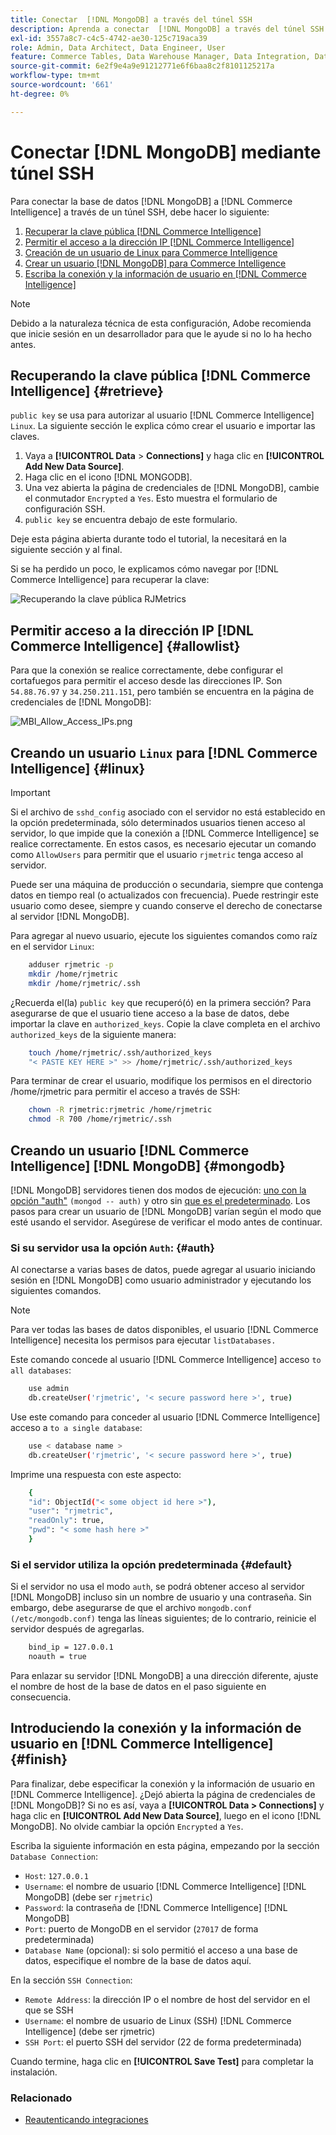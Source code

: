 ```yaml
---
title: Conectar  [!DNL MongoDB] a través del túnel SSH
description: Aprenda a conectar  [!DNL MongoDB] a través del túnel SSH.
exl-id: 3557a8c7-c4c5-4742-ae30-125c719aca39
role: Admin, Data Architect, Data Engineer, User
feature: Commerce Tables, Data Warehouse Manager, Data Integration, Data Import/Export
source-git-commit: 6e2f9e4a9e91212771e6f6baa8c2f8101125217a
workflow-type: tm+mt
source-wordcount: '661'
ht-degree: 0%

---
```


# Conectar [!DNL MongoDB] mediante túnel SSH

Para conectar la base de datos [!DNL MongoDB] a [!DNL Commerce Intelligence] a través de un túnel SSH, debe hacer lo siguiente:

1. [Recuperar la clave pública  [!DNL Commerce Intelligence] ](#retrieve)
1. [Permitir el acceso a la dirección IP  [!DNL Commerce Intelligence] ](#allowlist)
1. [Creación de un usuario de Linux para Commerce Intelligence](#linux)
1. [Crear un usuario  [!DNL MongoDB] para Commerce Intelligence](#mongodb)
1. [Escriba la conexión y la información de usuario en  [!DNL Commerce Intelligence]](#finish)

>[!NOTE]
>
>Debido a la naturaleza técnica de esta configuración, Adobe recomienda que inicie sesión en un desarrollador para que le ayude si no lo ha hecho antes.

## Recuperando la clave pública [!DNL Commerce Intelligence] {#retrieve}

`public key` se usa para autorizar al usuario [!DNL Commerce Intelligence] `Linux`. La siguiente sección le explica cómo crear el usuario e importar las claves.

1. Vaya a **[!UICONTROL Data** > **Connections]** y haga clic en **[!UICONTROL Add New Data Source]**.
1. Haga clic en el icono [!DNL MONGODB].
1. Una vez abierta la página de credenciales de [!DNL MongoDB], cambie el conmutador `Encrypted` a `Yes`. Esto muestra el formulario de configuración SSH.
1. `public key` se encuentra debajo de este formulario.

Deje esta página abierta durante todo el tutorial, la necesitará en la siguiente sección y al final.

Si se ha perdido un poco, le explicamos cómo navegar por [!DNL Commerce Intelligence] para recuperar la clave:

![Recuperando la clave pública RJMetrics](../../../assets/MongoDB_Public_Key.gif)<!--{:.zoom}-->

## Permitir acceso a la dirección IP [!DNL Commerce Intelligence] {#allowlist}

Para que la conexión se realice correctamente, debe configurar el cortafuegos para permitir el acceso desde las direcciones IP. Son `54.88.76.97` y `34.250.211.151`, pero también se encuentra en la página de credenciales de [!DNL MongoDB]:

![MBI_Allow_Access_IPs.png](../../../assets/MBI_allow_access_IPs.png)

## Creando un usuario `Linux` para [!DNL Commerce Intelligence] {#linux}

>[!IMPORTANT]
>
>Si el archivo de `sshd_config` asociado con el servidor no está establecido en la opción predeterminada, sólo determinados usuarios tienen acceso al servidor, lo que impide que la conexión a [!DNL Commerce Intelligence] se realice correctamente. En estos casos, es necesario ejecutar un comando como `AllowUsers` para permitir que el usuario `rjmetric` tenga acceso al servidor.

Puede ser una máquina de producción o secundaria, siempre que contenga datos en tiempo real (o actualizados con frecuencia). Puede restringir este usuario como desee, siempre y cuando conserve el derecho de conectarse al servidor [!DNL MongoDB].

Para agregar al nuevo usuario, ejecute los siguientes comandos como raíz en el servidor `Linux`:

```bash
    adduser rjmetric -p
    mkdir /home/rjmetric
    mkdir /home/rjmetric/.ssh
```

¿Recuerda el(la) `public key` que recuperó(ó) en la primera sección? Para asegurarse de que el usuario tiene acceso a la base de datos, debe importar la clave en `authorized_keys`. Copie la clave completa en el archivo `authorized_keys` de la siguiente manera:

```bash
    touch /home/rjmetric/.ssh/authorized_keys
    "< PASTE KEY HERE >" >> /home/rjmetric/.ssh/authorized_keys
```

Para terminar de crear el usuario, modifique los permisos en el directorio /home/rjmetric para permitir el acceso a través de SSH:

```bash
    chown -R rjmetric:rjmetric /home/rjmetric
    chmod -R 700 /home/rjmetric/.ssh
```

## Creando un usuario [!DNL Commerce Intelligence] [!DNL MongoDB] {#mongodb}

[!DNL MongoDB] servidores tienen dos modos de ejecución: [uno con la opción &quot;auth&quot;](#auth) `(mongod -- auth)` y otro sin [que es el predeterminado](#default). Los pasos para crear un usuario de [!DNL MongoDB] varían según el modo que esté usando el servidor. Asegúrese de verificar el modo antes de continuar.

### Si su servidor usa la opción `Auth`: {#auth}

Al conectarse a varias bases de datos, puede agregar al usuario iniciando sesión en [!DNL MongoDB] como usuario administrador y ejecutando los siguientes comandos.

>[!NOTE]
>
>Para ver todas las bases de datos disponibles, el usuario [!DNL Commerce Intelligence] necesita los permisos para ejecutar `listDatabases.`

Este comando concede al usuario [!DNL Commerce Intelligence] acceso `to all databases`:

```bash
    use admin
    db.createUser('rjmetric', '< secure password here >', true)
```

Use este comando para conceder al usuario [!DNL Commerce Intelligence] acceso a `to a single database`:

```bash
    use < database name >
    db.createUser('rjmetric', '< secure password here >', true)
```

Imprime una respuesta con este aspecto:

```bash
    {
    "id": ObjectId("< some object id here >"),
    "user": "rjmetric",
    "readOnly": true,
    "pwd": "< some hash here >"
    }
```

### Si el servidor utiliza la opción predeterminada {#default}

Si el servidor no usa el modo `auth`, se podrá obtener acceso al servidor [!DNL MongoDB] incluso sin un nombre de usuario y una contraseña. Sin embargo, debe asegurarse de que el archivo `mongodb.conf` `(/etc/mongodb.conf)` tenga las líneas siguientes; de lo contrario, reinicie el servidor después de agregarlas.

```bash
    bind_ip = 127.0.0.1
    noauth = true
```

Para enlazar su servidor [!DNL MongoDB] a una dirección diferente, ajuste el nombre de host de la base de datos en el paso siguiente en consecuencia.

## Introduciendo la conexión y la información de usuario en [!DNL Commerce Intelligence] {#finish}

Para finalizar, debe especificar la conexión y la información de usuario en [!DNL Commerce Intelligence]. ¿Dejó abierta la página de credenciales de [!DNL MongoDB]? Si no es así, vaya a **[!UICONTROL Data > Connections]** y haga clic en **[!UICONTROL Add New Data Source]**, luego en el icono [!DNL MongoDB]. No olvide cambiar la opción `Encrypted` a `Yes`.

Escriba la siguiente información en esta página, empezando por la sección `Database Connection`:

* `Host`: `127.0.0.1`
* `Username`: el nombre de usuario [!DNL Commerce Intelligence] [!DNL MongoDB] (debe ser `rjmetric`)
* `Password`: la contraseña de [!DNL Commerce Intelligence] [!DNL MongoDB]
* `Port`: puerto de MongoDB en el servidor (`27017` de forma predeterminada)
* `Database Name` (opcional): si solo permitió el acceso a una base de datos, especifique el nombre de la base de datos aquí.

En la sección `SSH Connection`:

* `Remote Address`: la dirección IP o el nombre de host del servidor en el que se SSH
* `Username`: el nombre de usuario de Linux (SSH) [!DNL Commerce Intelligence] (debe ser rjmetric)
* `SSH Port`: el puerto SSH del servidor (22 de forma predeterminada)

Cuando termine, haga clic en **[!UICONTROL Save Test]** para completar la instalación.

### Relacionado

* [Reautenticando integraciones](https://experienceleague.adobe.com/docs/commerce-knowledge-base/kb/how-to/mbi-reauthenticating-integrations.html?lang=es)

